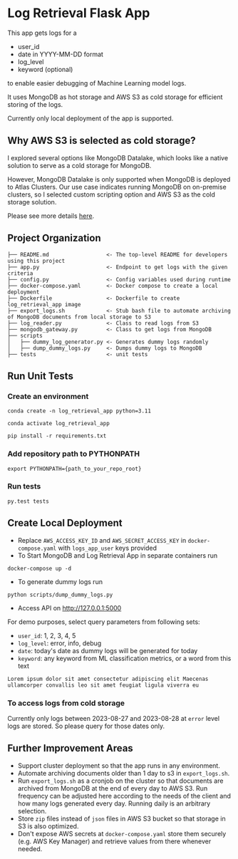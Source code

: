 # Log Retrieval Flask App

This app gets logs for a
- user_id
- date in YYYY-MM-DD format
- log_level
- keyword (optional)

to enable easier debugging of Machine Learning model logs.

It uses MongoDB as hot storage and AWS S3 as cold storage for efficient storing of the logs.

Currently only local deployment of the app is supported.

## Why AWS S3 is selected as cold storage?
I explored several options like MongoDB Datalake, which looks like a native solution to serve as a cold storage for MongoDB.

However, MongoDB Datalake is only supported when MongoDB is deployed to Atlas Clusters. Our use case indicates running 
MongoDB on on-premise clusters, so I selected custom scripting option and AWS S3 as the cold storage solution. 

Please see more details 
[here](https://www.mongodb.com/community/forums/t/connection-between-an-on-premise-cluster-and-a-data-lake/155925).


## Project Organization

    ├── README.md                  <- The top-level README for developers using this project
    ├── app.py                     <- Endpoint to get logs with the given criteria
    ├── config.py                  <- Config variables used during runtime
    ├── docker-compose.yaml        <- Docker compose to create a local deployment 
    ├── Dockerfile                 <- Dockerfile to create log_retrieval_app image
    ├── export_logs.sh             <- Stub bash file to automate archiving of MongoDB documents from local storage to S3
    ├── log_reader.py              <- Class to read logs from S3
    ├── mongodb_gateway.py         <- Class to get logs from MongoDB
    ├── scripts 
    │   ├── dummy_log_generator.py <- Generates dummy logs randomly  
    │   ├── dump_dummy_logs.py     <- Dumps dummy logs to MongoDB
    ├── tests                      <- unit tests


## Run Unit Tests
### Create an environment
```
conda create -n log_retrieval_app python=3.11

conda activate log_retrieval_app

pip install -r requirements.txt
```

### Add repository path to PYTHONPATH 
```
export PYTHONPATH={path_to_your_repo_root}
```

### Run tests
```
py.test tests
```


## Create Local Deployment
- Replace `AWS_ACCESS_KEY_ID` and `AWS_SECRET_ACCESS_KEY` in `docker-compose.yaml` with `logs_app_user` keys provided
- To Start MongoDB and Log Retrieval App in separate containers run
```
docker-compose up -d
```
- To generate dummy logs run
```
python scripts/dump_dummy_logs.py
```
- Access API on http://127.0.0.1:5000

For demo purposes, select query parameters from following sets:
- `user_id`: 1, 2, 3, 4, 5
- `log_level`: error, info, debug
- `date`: today's date as dummy logs will be generated for today
- `keyword`: any keyword from ML classification metrics, or a word from this text
```
Lorem ipsum dolor sit amet consectetur adipiscing elit Maecenas ullamcorper convallis leo sit amet feugiat ligula viverra eu
```

### To access logs from cold storage 
Currently only logs between 2023-08-27 and 2023-08-28 at `error` level logs are stored. So please query for those dates only.

## Further Improvement Areas
- Support cluster deployment so that the app runs in any environment.
- Automate archiving documents older than 1 day to s3 in `export_logs.sh`.
- Run `export_logs.sh` as a cronjob on the cluster so that documents are archived from MongoDB at the end of every day 
to AWS S3. Run frequency can be adjusted here according to the needs of the client and how many logs generated every 
day. Running daily is an arbitrary selection.
- Store `zip` files instead of `json` files in AWS S3 bucket so that storage in S3 is also optimized.
- Don't expose AWS secrets at `docker-compose.yaml` store them securely (e.g. AWS Key Manager) and retrieve values from 
there whenever needed.



